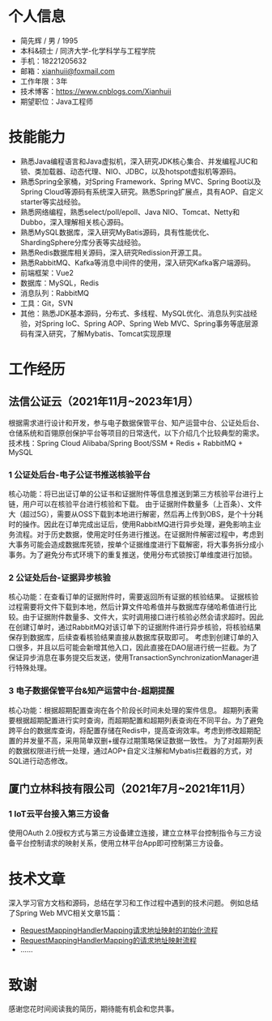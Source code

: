 # 个人信息
- 简先辉 / 男 / 1995
- 本科&硕士 / 同济大学-化学科学与工程学院
- 手机：18221205632
- 邮箱：xianhuii@foxmail.com
- 工作年限：3年
- 技术博客：https://www.cnblogs.com/Xianhuii
- 期望职位：Java工程师

# 技能能力
- 熟悉Java编程语言和Java虚拟机，深入研究JDK核心集合、并发编程JUC和锁、类加载器、动态代理、NIO、JDBC，以及hotspot虚拟机等源码。
- 熟悉Spring全家桶，对Spring Framework、Spring MVC、Spring Boot以及Spring Cloud等源码有系统深入研究。熟悉Spring扩展点，具有AOP、自定义starter等实战经验。
- 熟悉网络编程，熟悉select/poll/epoll、Java NIO、Tomcat、Netty和Dubbo，深入理解相关核心源码。
- 熟悉MySQL数据库，深入研究MyBatis源码，具有性能优化、ShardingSphere分库分表等实战经验。
- 熟悉Redis数据库相关源码，深入研究Redission开源工具。
- 熟悉RabbitMQ、Kafka等消息中间件的使用，深入研究Kafka客户端源码。
- 前端框架：Vue2
- 数据库：MySQL，Redis
- 消息队列：RabbitMQ
- 工具：Git，SVN
- 其他：熟悉JDK基本源码，分布式、多线程、MySQL优化、消息队列实战经验，对Spring IoC、Spring AOP、Spring Web MVC、Spring事务等底层源码有深入研究，了解Mybatis、Tomcat实现原理

# 工作经历
## 法信公证云（2021年11月~2023年1月）
根据需求进行设计和开发，参与电子数据保管平台、知产运营中台、公证处后台、仓储系统和百翎原创保护平台等项目的日常迭代，以下介绍几个比较典型的需求。
技术栈：Spring Cloud Alibaba/Spring Boot/SSM + Redis + RabbitMQ + MySQL
### 1 公证处后台-电子公证书推送核验平台
核心功能：将已出证订单的公证书和证据附件等信息推送到第三方核验平台进行上链，用户可以在核验平台进行核验和下载。
由于证据附件数量多（上百条）、文件大（超过5G），需要从OSS下载到本地进行解密，然后再上传到OBS，是个十分耗时的操作。因此在订单完成出证后，使用RabbitMQ进行异步处理，避免影响主业务流程。对于历史数据，使用定时任务进行推送。在证据附件解密过程中，考虑到大事务可能会造成数据库死锁，按单个证据维度进行下载解密，将大事务拆分成小事务。为了避免分布式环境下的重复推送，使用分布式锁按订单维度进行加锁。

### 2 公证处后台-证据异步核验
核心功能：在查看订单的证据附件时，需要返回所有证据的核验结果。
证据核验过程需要将文件下载到本地，然后计算文件哈希值并与数据库存储哈希值进行比较。由于证据附件数量多、文件大，实时调用接口进行核验必然会请求超时。因此在创建订单时，通过RabbitMQ对该订单下的证据附件进行异步核验，将核验结果保存到数据库，后续查看核验结果直接从数据库获取即可。
考虑到创建订单的入口很多，并且以后可能会新增其他入口，因此直接在DAO层进行统一拦截。为了保证异步消息在事务提交后发送，使用TransactionSynchronizationManager进行特殊处理。
### 3 电子数据保管平台&知产运营中台-超期提醒
核心功能：根据超期配置查询在各个阶段长时间未处理的案件信息。
超期列表需要根据超期配置进行实时查询，而超期配置和超期列表查询在不同平台。为了避免跨平台的数据库查询，将配置存储在Redis中，提高查询效率。考虑到修改超期配置的并发量不高，采用简单双删+缓存过期策略保证数据一致性。
为了对超期列表的数据权限进行统一处理，通过AOP+自定义注解和Mybatis拦截器的方式，对SQL进行动态修改。

## 厦门立林科技有限公司（2021年7月~2021年11月）
### 1 IoT云平台接入第三方设备
使用OAuth 2.0授权方式与第三方设备建立连接，建立立林平台控制指令与三方设备平台控制请求的映射关系，使用立林平台App即可控制第三方设备。

# 技术文章
深入学习官方文档和源码，总结在学习和工作过程中遇到的技术问题。
例如总结了Spring Web MVC相关文章15篇：
- [RequestMappingHandlerMapping请求地址映射的初始化流程](https://www.cnblogs.com/Xianhuii/p/16980975.html)
- [RequestMappingHandlerMapping的请求地址映射流程](https://www.cnblogs.com/Xianhuii/p/16988549.html)
- ……



# 致谢
感谢您花时间阅读我的简历，期待能有机会和您共事。